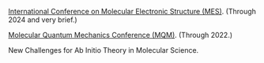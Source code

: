 [International Conference on Molecular Electronic Structure (MES)](https://www.mes2024.it/). (Through 2024 and very brief.)

[Molecular Quantum Mechanics Conference (MQM)](https://www.mqm2022.org/history/). (Through 2022.)

New Challenges for Ab Initio Theory in Molecular Science.
